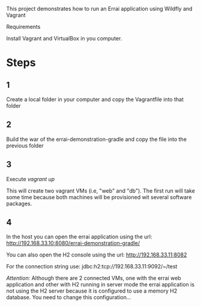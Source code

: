 This project demonstrates how to run an Errai application using Wildfly and Vagrant

Requirements

  Install Vagrant and VirtualBox in you computer.

# Steps

## 1

Create a local folder in your computer and copy the Vagrantfile into that folder

## 2

Build the war of the errai-demonstration-gradle and copy the file into the previous folder

## 3

Execute *vagrant up*

This will create two vagrant VMs (i.e, "web" and "db"). The first run will take some time because both machines will be provisioned wit several software packages.

## 4

In the host you can open the errai application using the url: http://192.168.33.10:8080/errai-demonstration-gradle/

You can also open the H2 console using the url: http://192.168.33.11:8082

For the connection string use: jdbc:h2:tcp://192.168.33.11:9092/~/test

*Attention:* Although there are 2 connected VMs, one with the errai web application and other with H2 running in server mode the errai application is not using the H2 server because it is configured to use a memory H2 database. You need to change this configuration...
 
